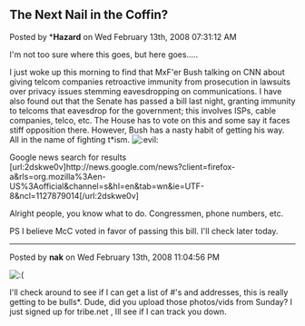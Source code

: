 ## The Next Nail in the Coffin?
Posted by ***Hazard** on Wed February 13th, 2008 07:31:12 AM

I'm not too sure where this goes, but here goes.....

I just woke up this morning to find that MxF'er Bush talking on CNN about giving telcom companies retroactive immunity from prosecution in lawsuits over privacy issues stemming eavesdropping on communications. I have also found out that the Senate has passed a bill last night, granting immunity to telcoms that eavesdrop for the government; this involves ISPs, cable companies, telco, etc. The House has to vote on this and some say it faces stiff opposition there. However, Bush has a nasty habit of getting his way. All in the name of fighting t*ism.  <!-- s:evil: --><img src="{SMILIES_PATH}/icon_evil.gif" alt=":evil:" title="Evil or Very Mad" /><!-- s:evil: -->

Google news search for results
[url:2dskwe0v]http&#58;//news&#46;google&#46;com/news?client=firefox-a&amp;rls=org&#46;mozilla%3Aen-US%3Aofficial&amp;channel=s&amp;hl=en&amp;tab=wn&amp;ie=UTF-8&amp;ncl=1127879014[/url:2dskwe0v]

Alright people, you know what to do. Congressmen, phone numbers, etc.

PS I believe McC voted in favor of passing this bill. I'll check later today.

--------------------------------------------------------------------------------

Posted by **nak** on Wed February 13th, 2008 11:04:56 PM

<!-- s:( --><img src="{SMILIES_PATH}/icon_e_sad.gif" alt=":(" title="Sad" /><!-- s:( -->
I'll check around to see if I can get a list of #'s and addresses, this is really getting to be bulls*.  Dude, did you upload those photos/vids from Sunday?  I just signed up for tribe.net , Ill see if I can track you down.
